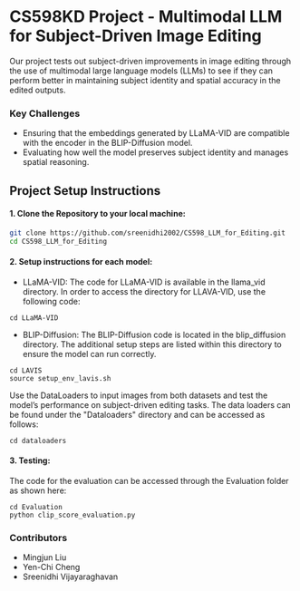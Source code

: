 # CS598KD Project - Multimodal LLM for Subject-Driven Image Editing

Our project tests out subject-driven improvements in image editing through the use of multimodal large language models (LLMs) to see if they can perform better in maintaining subject identity and spatial accuracy in the edited outputs.

### Key Challenges
- Ensuring that the embeddings generated by LLaMA-VID are compatible with the encoder in the BLIP-Diffusion model.
- Evaluating how well the model preserves subject identity and manages spatial reasoning.

## Project Setup Instructions

#### 1. Clone the Repository to your local machine:

```bash
git clone https://github.com/sreenidhi2002/CS598_LLM_for_Editing.git
cd CS598_LLM_for_Editing
```

#### 2. Setup instructions for each model:

- LLaMA-VID: The code for LLaMA-VID is available in the llama_vid directory. In order to access the directory for LLAVA-VID, use the following code:
```
cd LLaMA-VID
```

- BLIP-Diffusion: The BLIP-Diffusion code is located in the blip_diffusion directory. The additional setup steps are listed within this directory to ensure the model can run correctly.
```
cd LAVIS
source setup_env_lavis.sh
```

Use the DataLoaders to input images from both datasets and test the model’s performance on subject-driven editing tasks. The data loaders can be found under the "Dataloaders" directory and can be accessed as follows:
```
cd dataloaders
```

#### 3. Testing: 
The code for the evaluation can be accessed through the Evaluation folder as shown here:
```
cd Evaluation
python clip_score_evaluation.py
```

### Contributors
- Mingjun Liu
- Yen-Chi Cheng
- Sreenidhi Vijayaraghavan

